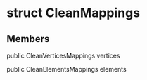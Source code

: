 # struct CleanMappings


## Members

public CleanVerticesMappings vertices

public CleanElementsMappings elements



